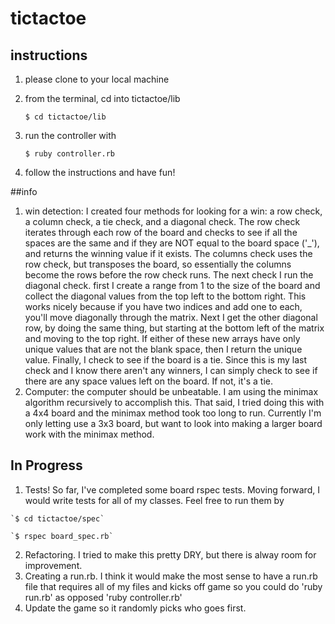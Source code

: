 # tictactoe

## instructions
  1. please clone to your local machine
  2. from the terminal, cd into tictactoe/lib 
  
      `$ cd tictactoe/lib`

  3. run the controller with
  
      `$ ruby controller.rb`

  4. follow the instructions and have fun!


##info
  1. win detection: I created four methods for looking for a win: a row check, a column check, a tie check, and a diagonal check. The row check iterates through each row of the board and checks to see if all the spaces are the same and if they are NOT equal to the board space ('_'), and returns the winning value if it exists. The columns check uses the row check, but transposes the board, so essentially the columns become the rows before the row check runs. The next check I run the diagonal check. first I create a range from 1 to the size of the board and collect the diagonal values from the top left to the bottom right. This works nicely because if you have two indices and add one to each, you'll move diagonally through the matrix. Next I get the other diagonal row, by doing the same thing, but starting at the bottom left of the matrix and moving to the top right. If either of these new arrays have only unique values that are not the blank space, then I return the unique value. Finally, I check to see if the board is a tie. Since this is my last check and I know there aren't any winners, I can simply check to see if there are any space values left on the board. If not, it's a tie.
  2. Computer: the computer should be unbeatable. I am using the minimax algorithm recursively to accomplish this. That said, I tried doing this with a 4x4 board and the minimax method took too long to run. Currently I'm only letting use a 3x3 board, but want to look into making a larger board work with the minimax method.

## In Progress
  1. Tests! So far, I've completed some board rspec tests.  Moving forward, I would write tests for all of my classes. Feel free to run them by
  
    `$ cd tictactoe/spec`

    `$ rspec board_spec.rb`
  
  2. Refactoring. I tried to make this pretty DRY, but there is alway room for improvement.
  3. Creating a run.rb. I think it would make the most sense to have a run.rb file that requires all of my files and kicks off game so you could do 'ruby run.rb' as opposed 'ruby controller.rb'
  4. Update the game so it randomly picks who goes first.
